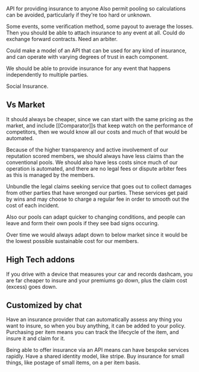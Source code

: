 API for providing insurance to anyone
Also permit pooling so calculations can be avoided, particularly if they're too hard or unknown.

Some events, some verification method, some payout to average the losses.
Then you should be able to attach insurance to any event at all.
Could do exchange forward contracts.
Need an arbiter.

Could make a model of an API that can be used for any kind of insurance, and can operate with varying degrees of trust in each component.

We should be able to provide insurance for any event that happens independently to multiple parties.  

Social Insurance.

## Vs Market
It should always be cheaper, since we can start with the same pricing as the market, and include [[Comparator]]s that keep watch on the performance of competitors, then we would know all our costs and much of that would be automated.

Because of the higher transparency and active involvement of our reputation scored members, we should always have less claims than the conventional pools.  We should also have less costs since much of our operation is automated, and there are no legal fees or dispute arbiter fees as this is managed by the members.

Unbundle the legal claims seeking service that goes out to collect damages from other parties that have wronged our parties.  These services get paid by wins and may choose to charge a regular fee in order to smooth out the cost of each incident.

Also our pools can adapt quicker to changing conditions, and people can leave and form their own pools if they see bad signs occuring.

Over time we would always adapt down to below market since it would be the lowest possible sustainable cost for our members.

## High Tech addons
If you drive with a device that measures your car and records dashcam, you are far cheaper to insure and your premiums go down, plus the claim cost (excess) goes down.

## Customized by chat
Have an insurance provider that can automatically assess any thing you want to insure, so when you buy anything, it can be added to your policy.  Purchasing per item means you can track the lifecycle of the item, and insure it and claim for it.

Being able to offer insurance via an API means can have bespoke services rapidly.
Have a shared identity model, like stripe.
Buy insurance for small things, like postage of small items, on a per item basis.


